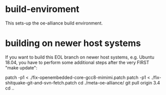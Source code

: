 build-enviroment
================

This sets-up the oe-alliance build environment.

building on newer host systems
==============================

If you want to build this EOL branch on newer host systems, e.g. Ubuntu 18.04,
you have to perform some additional steps after the very FIRST "make update":

patch -p1 < ./fix-openembedded-core-gcc8-mimimi.patch
patch -p1 < ./fix-shitquake-git-and-svn-fetch.patch
cd ./meta-oe-alliance/
git pull origin 3.4
cd ..


